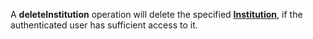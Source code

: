 A **deleteInstitution** operation will delete the specified [**Institution**](#tag/institutions), if the authenticated user has sufficient access to it.

